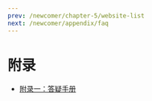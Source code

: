```yaml
---
prev: /newcomer/chapter-5/website-list
next: /newcomer/appendix/faq
---
```


# 附录

- [附录一：答疑手册](./faq.md)
